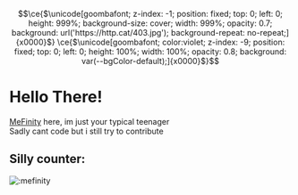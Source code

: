```math
\ce{$\unicode[goombafont; z-index: -1; position: fixed; top: 0; left: 0; height: 999%; background-size: cover;  width: 999%; opacity: 0.7; background: url('https://http.cat/403.jpg'); background-repeat: no-repeat;]{x0000}$}
\ce{$\unicode[goombafont; color:violet; z-index: -9; position: fixed; top: 0; left: 0; height: 100%; width: 100%; opacity: 0.8; background: var(--bgColor-default);]{x0000}$}
```
# Hello There!

[MeFinity](https://mefinity.github.io) here, im just your typical teenager  
Sadly cant code but i still try to contribute

## Silly counter:
![:mefinity](https://count.getloli.com/get/@:mefinity?theme=rule34)

